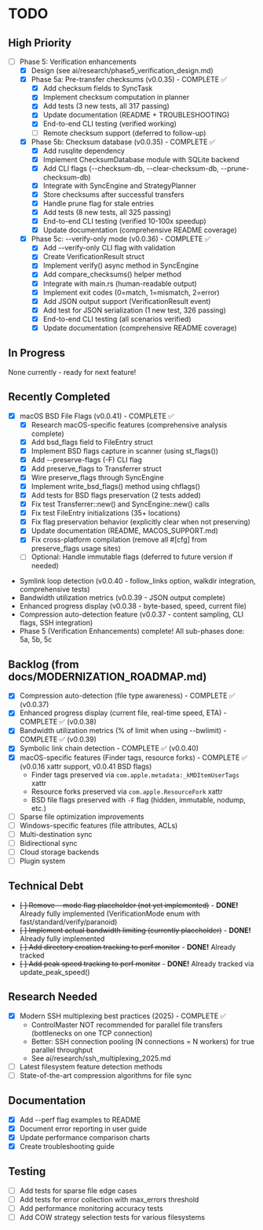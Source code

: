 # TODO

## High Priority
- [ ] Phase 5: Verification enhancements
  - [x] Design (see ai/research/phase5_verification_design.md)
  - [x] Phase 5a: Pre-transfer checksums (v0.0.35) - COMPLETE ✅
    - [x] Add checksum fields to SyncTask
    - [x] Implement checksum computation in planner
    - [x] Add tests (3 new tests, all 317 passing)
    - [x] Update documentation (README + TROUBLESHOOTING)
    - [x] End-to-end CLI testing (verified working)
    - [ ] Remote checksum support (deferred to follow-up)
  - [x] Phase 5b: Checksum database (v0.0.35) - COMPLETE ✅
    - [x] Add rusqlite dependency
    - [x] Implement ChecksumDatabase module with SQLite backend
    - [x] Add CLI flags (--checksum-db, --clear-checksum-db, --prune-checksum-db)
    - [x] Integrate with SyncEngine and StrategyPlanner
    - [x] Store checksums after successful transfers
    - [x] Handle prune flag for stale entries
    - [x] Add tests (8 new tests, all 325 passing)
    - [x] End-to-end CLI testing (verified 10-100x speedup)
    - [x] Update documentation (comprehensive README coverage)
  - [x] Phase 5c: --verify-only mode (v0.0.36) - COMPLETE ✅
    - [x] Add --verify-only CLI flag with validation
    - [x] Create VerificationResult struct
    - [x] Implement verify() async method in SyncEngine
    - [x] Add compare_checksums() helper method
    - [x] Integrate with main.rs (human-readable output)
    - [x] Implement exit codes (0=match, 1=mismatch, 2=error)
    - [x] Add JSON output support (VerificationResult event)
    - [x] Add test for JSON serialization (1 new test, 326 passing)
    - [x] End-to-end CLI testing (all scenarios verified)
    - [x] Update documentation (comprehensive README coverage)

## In Progress
None currently - ready for next feature!

## Recently Completed
- [x] macOS BSD File Flags (v0.0.41) - COMPLETE ✅
  - [x] Research macOS-specific features (comprehensive analysis complete)
  - [x] Add bsd_flags field to FileEntry struct
  - [x] Implement BSD flags capture in scanner (using st_flags())
  - [x] Add --preserve-flags (-F) CLI flag
  - [x] Add preserve_flags to Transferrer struct
  - [x] Wire preserve_flags through SyncEngine
  - [x] Implement write_bsd_flags() method using chflags()
  - [x] Add tests for BSD flags preservation (2 tests added)
  - [x] Fix test Transferrer::new() and SyncEngine::new() calls
  - [x] Fix test FileEntry initializations (35+ locations)
  - [x] Fix flag preservation behavior (explicitly clear when not preserving)
  - [x] Update documentation (README, MACOS_SUPPORT.md)
  - [x] Fix cross-platform compilation (remove all #[cfg] from preserve_flags usage sites)
  - [ ] Optional: Handle immutable flags (deferred to future version if needed)
- Symlink loop detection (v0.0.40 - follow_links option, walkdir integration, comprehensive tests)
- Bandwidth utilization metrics (v0.0.39 - JSON output complete)
- Enhanced progress display (v0.0.38 - byte-based, speed, current file)
- Compression auto-detection feature (v0.0.37 - content sampling, CLI flags, SSH integration)
- Phase 5 (Verification Enhancements) complete! All sub-phases done: 5a, 5b, 5c

## Backlog (from docs/MODERNIZATION_ROADMAP.md)
- [x] Compression auto-detection (file type awareness) - COMPLETE ✅ (v0.0.37)
- [x] Enhanced progress display (current file, real-time speed, ETA) - COMPLETE ✅ (v0.0.38)
- [x] Bandwidth utilization metrics (% of limit when using --bwlimit) - COMPLETE ✅ (v0.0.39)
- [x] Symbolic link chain detection - COMPLETE ✅ (v0.0.40)
- [x] macOS-specific features (Finder tags, resource forks) - COMPLETE ✅ (v0.0.16 xattr support, v0.0.41 BSD flags)
  - Finder tags preserved via `com.apple.metadata:_kMDItemUserTags` xattr
  - Resource forks preserved via `com.apple.ResourceFork` xattr
  - BSD file flags preserved with `-F` flag (hidden, immutable, nodump, etc.)
- [ ] Sparse file optimization improvements
- [ ] Windows-specific features (file attributes, ACLs)
- [ ] Multi-destination sync
- [ ] Bidirectional sync
- [ ] Cloud storage backends
- [ ] Plugin system

## Technical Debt
- ~~[ ] Remove --mode flag placeholder (not yet implemented)~~ - **DONE!** Already fully implemented (VerificationMode enum with fast/standard/verify/paranoid)
- ~~[ ] Implement actual bandwidth limiting (currently placeholder)~~ - **DONE!** Already fully implemented
- ~~[ ] Add directory creation tracking to perf monitor~~ - **DONE!** Already tracked
- ~~[ ] Add peak speed tracking to perf monitor~~ - **DONE!** Already tracked via update_peak_speed()

## Research Needed
- [x] Modern SSH multiplexing best practices (2025) - COMPLETE ✅
  - ControlMaster NOT recommended for parallel file transfers (bottlenecks on one TCP connection)
  - Better: SSH connection pooling (N connections = N workers) for true parallel throughput
  - See ai/research/ssh_multiplexing_2025.md
- [ ] Latest filesystem feature detection methods
- [ ] State-of-the-art compression algorithms for file sync

## Documentation
- [x] Add --perf flag examples to README
- [x] Document error reporting in user guide
- [x] Update performance comparison charts
- [x] Create troubleshooting guide

## Testing
- [ ] Add tests for sparse file edge cases
- [ ] Add tests for error collection with max_errors threshold
- [ ] Add performance monitoring accuracy tests
- [ ] Add COW strategy selection tests for various filesystems
